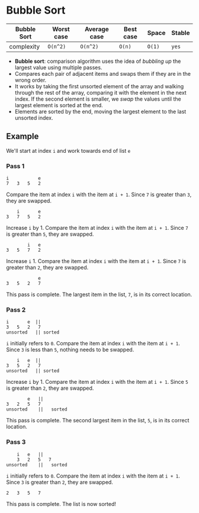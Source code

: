 # Bubble Sort

| Bubble Sort | Worst case | Average case | Best case | Space  | Stable |
| ----------- | ---------- | ------------ | --------- | ------ | ------ |
| complexity  | `O(n^2)`   | `O(n^2)`     | `O(n)`    | `O(1)` | `yes`  |

* **Bubble sort**: comparison algorithm uses the idea of *bubbling up* the
  largest value using multiple passes.
* Compares each pair of adjacent items and swaps them if they are in the wrong
  order.
* It works by taking the first unsorted element of the array and walking through
  the rest of the array, comparing it with the element in the next index. If the
  second element is smaller, we *swap* the values until the largest element is
  sorted at the end.
* Elements are sorted by the end, moving the largest element to the last
  unsorted index.

## Example

We'll start at index `i` and work towards end of list `e`

### Pass 1

```
i  			e
7	3	5	2
```

Compare the item at index `i` with the item at `i + 1`. Since `7` is greater than `3`, they are swapped.

```
 	i 		e
3	7	5	2
```

Increase `i` by 1. Compare the item at index `i` with the item at `i + 1`. Since `7` is greater than `5`, they are swapped.

```
  		i	e
3	5	7	2
```

Increase `i`  1. Compare the item at index `i` with the item at `i + 1`. Since `7` is greater than `2`, they are swapped.

```
   			e
3	5	2	7
```

This pass is complete. The largest item in the list, `7`, is in its correct location.

### Pass 2

```
i 		e  ||
3	5	2	7
unsorted   || sorted
```

`i` initially refers to `0`. Compare the item at index `i` with the item at `i + 1`. Since `3` is less than `5`, nothing needs to be swapped.

```
	i 	e  ||
3	5	2	7
unsorted   || sorted
```

Increase `i` by 1. Compare the item at index `i` with the item at `i + 1`. Since `5` is greater than `2`, they are swapped.

```
		e   ||
3	2	5	7
unsorted	|| 	 sorted
```

This pass is complete. The second largest item in the list, `5`, is in its correct location.

### Pass 3

```
	i	e	||
 	3	2	5	7
unsorted	|| 	 sorted
```

`i` initially refers to `0`. Compare the item at index `i` with the item at `i + 1`. Since `3` is greater than `2`, they are swapped.

```
2	3	5	7
```

This pass is complete. The list is now sorted!
